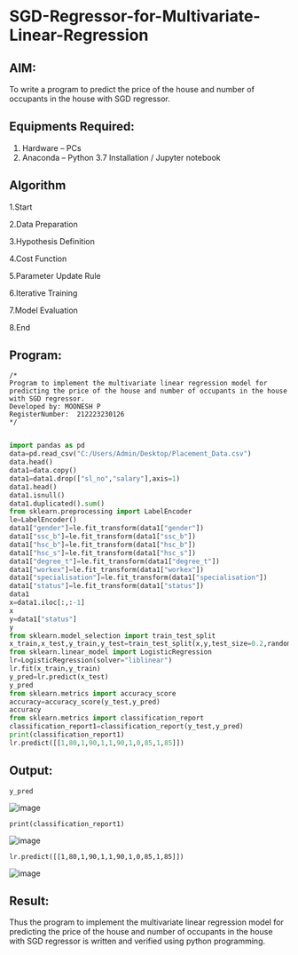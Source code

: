 # SGD-Regressor-for-Multivariate-Linear-Regression

## AIM:
To write a program to predict the price of the house and number of occupants in the house with SGD regressor.

## Equipments Required:
1. Hardware – PCs
2. Anaconda – Python 3.7 Installation / Jupyter notebook

## Algorithm

1.Start

2.Data Preparation

3.Hypothesis Definition

4.Cost Function

5.Parameter Update Rule

6.Iterative Training

7.Model Evaluation

8.End 

## Program:
```
/*
Program to implement the multivariate linear regression model for predicting the price of the house and number of occupants in the house with SGD regressor.
Developed by: MOONESH P
RegisterNumber:  212223230126
*/
```
```py

import pandas as pd
data=pd.read_csv("C:/Users/Admin/Desktop/Placement_Data.csv")
data.head()
data1=data.copy()
data1=data1.drop(["sl_no","salary"],axis=1)
data1.head()
data1.isnull()
data1.duplicated().sum()
from sklearn.preprocessing import LabelEncoder
le=LabelEncoder()
data1["gender"]=le.fit_transform(data1["gender"])
data1["ssc_b"]=le.fit_transform(data1["ssc_b"])   
data1["hsc_b"]=le.fit_transform(data1["hsc_b"])
data1["hsc_s"]=le.fit_transform(data1["hsc_s"])
data1["degree_t"]=le.fit_transform(data1["degree_t"])
data1["workex"]=le.fit_transform(data1["workex"])
data1["specialisation"]=le.fit_transform(data1["specialisation"])
data1["status"]=le.fit_transform(data1["status"])
data1
x=data1.iloc[:,:-1]
x
y=data1["status"]
y
from sklearn.model_selection import train_test_split
x_train,x_test,y_train,y_test=train_test_split(x,y,test_size=0.2,random_state=0)
from sklearn.linear_model import LogisticRegression
lr=LogisticRegression(solver="liblinear")
lr.fit(x_train,y_train)
y_pred=lr.predict(x_test)
y_pred
from sklearn.metrics import accuracy_score
accuracy=accuracy_score(y_test,y_pred)
accuracy
from sklearn.metrics import classification_report
classification_report1=classification_report(y_test,y_pred)
print(classification_report1)
lr.predict([[1,80,1,90,1,1,90,1,0,85,1,85]])
```


## Output:
```
y_pred
```
![image](https://github.com/user-attachments/assets/e9de942c-7f4a-48d9-9f54-86fb55e0987b)

```
print(classification_report1)
```
![image](https://github.com/user-attachments/assets/073e53f9-7ba2-483a-8d17-80f99c5f0ecc)

```
lr.predict([[1,80,1,90,1,1,90,1,0,85,1,85]])
```
![image](https://github.com/user-attachments/assets/fc373452-d729-489a-915e-5c746d55c71d)


## Result:
Thus the program to implement the multivariate linear regression model for predicting the price of the house and number of occupants in the house with SGD regressor is written and verified using python programming.

